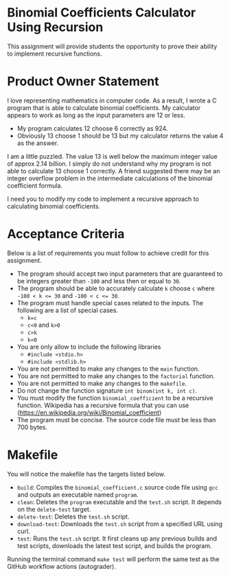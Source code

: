 # Binomial Coefficients Calculator Using Recursion

This assignment will provide students the opportunity to prove their ability to implement recursive functions.

# Product Owner Statement

I love representing mathematics in computer code. As a result, I wrote a C program that is able to calculate binomial coefficients. My calculator appears to work as long as the input parameters are 12 or less.

- My program calculates 12 choose 6 correctly as 924.
- Obviously 13 choose 1 should be 13 but my calculator returns the value 4 as the answer.

I am a little puzzled.  The value 13 is well below the maximum integer value of approx 2.14 billion. I simply do not understand why my program is not able to calculate 13 choose 1 correctly.  A friend suggested there may be an integer overflow problem in the intermediate calculations of the binomial coefficient formula.

I need you to modify my code to implement a recursive approach to calculating binomial coefficients.

# Acceptance Criteria

Below is a list of requirements you must follow to achieve credit for this assignment.

- The program should accept two input parameters that are guaranteed to be integers greater than `-100` and less then or equal to `30`.
- The program should be able to accurately calculate `k` choose `c` where `-100 < k <= 30` and `-100 < c <= 30`.
- The program must handle special cases related to the inputs. The following are a list of special cases.
    - `k=c`
    - `c<0` and `k>0`
    - `c>k`
    - `k<0`
- You are only allow to include the following libraries
    - `#include <stdio.h>`
    - `#include <stdlib.h>`
- You are not permitted to make any changes to the `main` function.
- You are not permitted to make any changes to the `factorial` function.
- You are not permitted to make any changes to the `makefile`.
- Do not change the function signature `int binom(int k, int c)`.
- You must modify the function `binomial_coefficient` to be a recursive function. Wikipedia has a recursive formula that you can use (https://en.wikipedia.org/wiki/Binomial_coefficient)
- The program must be concise. The source code file must be less than 700 bytes.


# Makefile

You will notice the makefile has the targets listed below.

- `build`: Compiles the `binomial_coefficient.c` source code file using `gcc` and outputs an executable named `program`.
- `clean`: Deletes the `program` executable and the `test.sh` script. It depends on the `delete-test` target.
- `delete-test`: Deletes the `test.sh` script.
- `download-test`: Downloads the `test.sh` script from a specified URL using curl.
- `test`: Runs the `test.sh` script. It first cleans up any previous builds and test scripts, downloads the latest test script, and builds the program.

Running the terminal command `make test` will perform the same test as the GitHub workflow actions (autograder).
